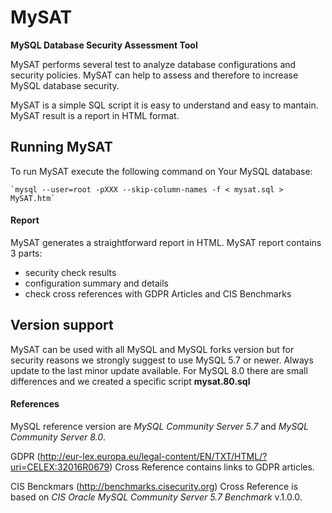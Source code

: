 # MySAT
**MySQL Database Security Assessment Tool**

MySAT performs several test to analyze database configurations and security policies.
MySAT can help to assess and therefore to increase MySQL database security.

MySAT is a simple SQL script it is easy to understand and easy to mantain.
MySAT result is a report in HTML format.

## Running MySAT

To run MySAT execute the following command on Your MySQL database:

	`mysql --user=root -pXXX --skip-column-names -f < mysat.sql > MySAT.htm`

#### Report

MySAT generates a straightforward report in HTML.
MySAT report contains 3 parts:
* security check results
* configuration summary and details
* check cross references with GDPR Articles and CIS Benchmarks

## Version support

MySAT can be used with all MySQL and MySQL forks version but
for security reasons we strongly suggest to use MySQL 5.7 or newer.
Always update to the last minor update available.
For MySQL 8.0 there are small differences and we created a specific script **mysat.80.sql**


#### References

MySQL reference version are *MySQL Community Server 5.7* and *MySQL Community Server 8.0*.

GDPR (http://eur-lex.europa.eu/legal-content/EN/TXT/HTML/?uri=CELEX:32016R0679) Cross Reference contains links to GDPR articles.

CIS Benckmars (http://benchmarks.cisecurity.org) Cross Reference is based on
*CIS Oracle MySQL Community Server 5.7 Benchmark* v.1.0.0.